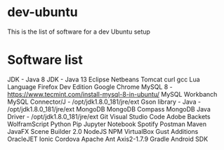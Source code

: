 # dev-ubuntu
This is the list of software for a dev Ubuntu setup

# Software list

JDK - Java 8
JDK - Java 13
Eclipse
Netbeans
Tomcat
curl
gcc
Lua Language
Firefox Dev Edition
Google Chrome
MySQL 8 - https://www.tecmint.com/install-mysql-8-in-ubuntu/
MySQL Workbanch
MySQL Connector/J - /opt/jdk1.8.0_181/jre/ext
Gson library - Java - /opt/jdk1.8.0_181/jre/ext
MongoDB
MongoDB Compass
MongoDB Java Driver - /opt/jdk1.8.0_181/jre/ext
Git
Visual Studio Code
Adobe Backets
WolframScript
Python
Pip
Jupyter Notebook
Spotify
Postman
Maven
JavaFX Scene Builder 2.0
NodeJS
NPM
VirtualBox Gust Additions
OracleJET
Ionic
Cordova
Apache Ant
Axis2-1.7.9
Gradle
Android SDK

